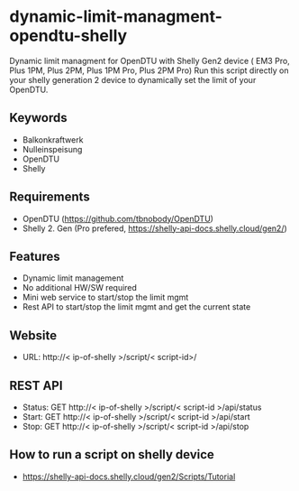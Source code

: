 # dynamic-limit-managment-opendtu-shelly

Dynamic limit managment for OpenDTU with Shelly Gen2 device ( EM3 Pro, Plus 1PM, Plus 2PM, Plus 1PM Pro, Plus 2PM Pro)
Run this script directly on your shelly generation 2 device to dynamically set the limit of your OpenDTU.

## Keywords

* Balkonkraftwerk
* Nulleinspeisung
* OpenDTU
* Shelly



## Requirements
* OpenDTU (https://github.com/tbnobody/OpenDTU) 
* Shelly 2. Gen (Pro prefered, https://shelly-api-docs.shelly.cloud/gen2/)


## Features
* Dynamic limit management
* No additional HW/SW required
* Mini web service to start/stop the limit mgmt
* Rest API to start/stop the limit mgmt and get the current state


## Website
* URL: http://< ip-of-shelly >/script/< script-id>/

## REST API
* Status: GET http://< ip-of-shelly >/script/< script-id >/api/status
* Start: GET http://< ip-of-shelly >/script/< script-id >/api/start
* Stop: GET http://< ip-of-shelly >/script/< script-id >/api/stop

## How to run a script on shelly device
* https://shelly-api-docs.shelly.cloud/gen2/Scripts/Tutorial


